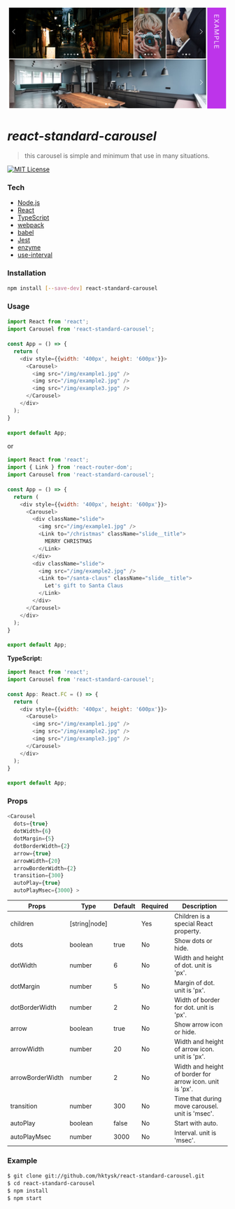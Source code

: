 <p align="center">
  <img src="https://github.com/hktysk/images/blob/master/react-standard-carousel/screen-shot.png?raw=true">
</p>

# *react-standard-carousel*
> this carousel is simple and minimum that use in many situations.

[![MIT License](http://img.shields.io/badge/license-MIT-blue.svg?style=flat)](LICENSE)

### Tech
* [Node.js](https://github.com/nodejs/node)
* [React](https://github.com/facebook/react)
* [TypeScript](https://github.com/microsoft/TypeScript)
* [webpack](https://github.com/webpack/webpack)
* [babel](https://github.com/babel/babel)
* [Jest](https://github.com/facebook/jest)
* [enzyme](https://github.com/airbnb/enzyme)
* [use-interval](https://github.com/Hermanya/use-interval#readme)

### Installation
```sh
npm install [--save-dev] react-standard-carousel
```

### Usage
```js
import React from 'react';
import Carousel from 'react-standard-carousel';

const App = () => {
  return (
    <div style={{width: '400px', height: '600px'}}>
      <Carousel>
        <img src="/img/example1.jpg" />
        <img src="/img/example2.jpg" />
        <img src="/img/example3.jpg" />
      </Carousel>
    </div>
  );
}

export default App;
```

or

```js
import React from 'react';
import { Link } from 'react-router-dom';
import Carousel from 'react-standard-carousel';

const App = () => {
  return (
    <div style={{width: '400px', height: '600px'}}>
      <Carousel>
        <div className="slide">
          <img src="/img/example1.jpg" />
          <Link to="/christmas" className="slide__title">
            MERRY CHRISTMAS
          </Link>
        </div>
        <div className="slide">
          <img src="/img/example2.jpg" />
          <Link to="/santa-claus" className="slide__title">
            Let's gift to Santa Claus
          </Link>
        </div>
      </Carousel>
    </div>
  );
}

export default App;
```

**TypeScript:**

```js
import React from 'react';
import Carousel from 'react-standard-carousel';

const App: React.FC = () => {
  return (
    <div style={{width: '400px', height: '600px'}}>
      <Carousel>
        <img src="/img/example1.jpg" />
        <img src="/img/example2.jpg" />
        <img src="/img/example3.jpg" />
      </Carousel>
    </div>
  );
}

export default App;
```

### Props
```js
<Carousel
  dots={true}
  dotWidth={6}
  dotMargin={5}
  dotBorderWidth={2}
  arrow={true}
  arrowWidth={20}
  arrowBorderWidth={2}
  transition={300}
  autoPlay={true}
  autoPlayMsec={3000} >
```
| Props | Type | Default | Required | Description |
| --- | --- | --- | --- | --- |
| children | [string\|node] | | Yes | Children is a special React property. |
| dots | boolean | true | No | Show dots or hide. |
| dotWidth | number | 6 | No | Width and height of dot. unit is 'px'. |
| dotMargin | number | 5 | No | Margin of dot. unit is 'px'. |
| dotBorderWidth| number | 2 | No | Width of border for dot. unit is 'px'. |
| arrow | boolean | true | No | Show arrow icon or hide. |
| arrowWidth | number | 20 | No | Width and height of arrow icon. unit is 'px'. |
| arrowBorderWidth | number | 2 | No | Width and height of border for arrow icon. unit is 'px'. |
| transition | number | 300 | No | Time that during move carousel. unit is 'msec'. |
| autoPlay | boolean | false | No | Start with auto. |
| autoPlayMsec | number | 3000 | No | Interval. unit is 'msec'. |

### Example
```sh
$ git clone git://github.com/hktysk/react-standard-carousel.git
$ cd react-standard-carousel
$ npm install
$ npm start
```
